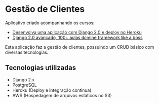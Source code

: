 # Gestão de Clientes

Aplicativo criado acompanhando os cursos:

- [Desenvolva uma aplicação com Django 2.0 e deploy no Heroku](https://www.udemy.com/django-20-heroku/)
- [Django 2.0 avancado, 100+ aulas domine framework like a boss](https://www.udemy.com/django-avancado-100-aulas/)

Esta aplicação faz a gestão de clientes, possuindo um CRUD básico com diversas tecnologias.

## Tecnologias utilizadas

- Django 2.x
- PostgreSQL
- Heroku (Deploy e integração continua)
- AWS (Hospedagem de arquivos estáticos no S3)